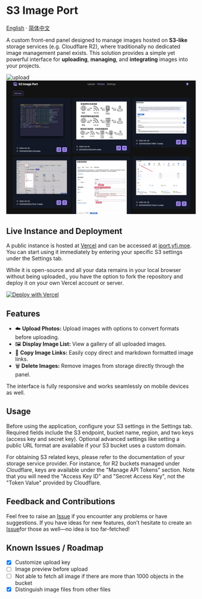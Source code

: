 # S3 Image Port

<p>
<a href="README.md">English</a>
·
<a href="./doc/readme_zh.md">简体中文</a>
</p>

A custom front-end panel designed to manage images hosted on **S3-like** storage services (e.g. Cloudflare R2), where traditionally no dedicated image management panel exists. This solution provides a simple yet powerful interface for **uploading**, **managing**, and **integrating** images into your projects.

![upload](doc/images/ScreenShotUpload.png)
![photos](doc/images/ScreenShotPhotos.png)

## Live Instance and Deployment

A public instance is hosted at [Vercel](https://vercel.com) and can be accessed at [iport.yfi.moe](https://iport.yfi.moe). You can start using it immediately by entering your specific S3 settings under the Settings tab.

While it is open-source and all your data remains in your local browser without being uploaded., you have the option to fork the repository and deploy it on your own Vercel account or server.

[![Deploy with Vercel](https://vercel.com/button)](https://vercel.com/new/clone?repository-url=https%3A%2F%2Fgithub.com%2Fyy4382%2Fs3-image-port)

## Features

- :cloud: **Upload Photos:** Upload images with options to convert formats before uploading.
- :framed_picture: **Display Image List:** View a gallery of all uploaded images.
- :link: **Copy Image Links:** Easily copy direct and markdown formatted image links.
- :wastebasket: **Delete Images:** Remove images from storage directly through the panel.

The interface is fully responsive and works seamlessly on mobile devices as well.

## Usage

Before using the application, configure your S3 settings in the Settings tab. Required fields include the S3 endpoint, bucket name, region, and two keys (access key and secret key). Optional advanced settings like setting a public URL format are available if your S3 bucket uses a custom domain.

For obtaining S3 related keys, please refer to the documentation of your storage service provider. For instance, for R2 buckets managed under Cloudflare, keys are available under the "Manage API Tokens" section. Note that you will need the "Access Key ID" and "Secret Access Key", not the "Token Value" provided by Cloudflare.

## Feedback and Contributions

Feel free to raise an [Issue](https://github.com/yy4382/s3-image-port/issues/new/choose) if you encounter any problems or have suggestions.
If you have ideas for new features, don’t hesitate to create an [Issue](https://github.com/yy4382/s3-image-port/issues/new/choose)for those as well—no idea is too far-fetched!

## Known Issues / Roadmap

- [x] Customize upload key
- [ ] Image preview before upload
- [ ] Not able to fetch all image if there are more than 1000 objects in the bucket
- [x] Distinguish image files from other files
